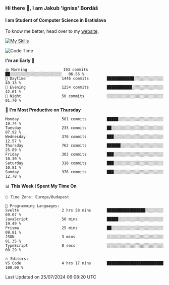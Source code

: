 ### Hi there 👋, I am Jakub 'igniss' Bordáš

#### I am Student of Computer Science in Bratislava
To know me better, head over to my [website](https://bordas.sk).

[![My Skills](https://skillicons.dev/icons?i=js,html,css,figma,svelte,java,kotlin,python,postgresql,typescript,nest,nodejs)](https://bordas.sk)


<!--START_SECTION:waka-->
![Code Time](http://img.shields.io/badge/Code%20Time-1%2C490%20hrs%209%20mins-blue)

**I'm an Early 🐤** 

```text
🌞 Morning                193 commits         ██░░░░░░░░░░░░░░░░░░░░░░░   06.56 % 
🌆 Daytime                1446 commits        ████████████░░░░░░░░░░░░░   49.13 % 
🌃 Evening                1254 commits        ███████████░░░░░░░░░░░░░░   42.61 % 
🌙 Night                  50 commits          ░░░░░░░░░░░░░░░░░░░░░░░░░   01.70 % 
```
📅 **I'm Most Productive on Thursday** 

```text
Monday                   581 commits         █████░░░░░░░░░░░░░░░░░░░░   19.74 % 
Tuesday                  233 commits         ██░░░░░░░░░░░░░░░░░░░░░░░   07.92 % 
Wednesday                370 commits         ███░░░░░░░░░░░░░░░░░░░░░░   12.57 % 
Thursday                 762 commits         ██████░░░░░░░░░░░░░░░░░░░   25.89 % 
Friday                   303 commits         ███░░░░░░░░░░░░░░░░░░░░░░   10.30 % 
Saturday                 318 commits         ███░░░░░░░░░░░░░░░░░░░░░░   10.81 % 
Sunday                   376 commits         ███░░░░░░░░░░░░░░░░░░░░░░   12.78 % 
```


📊 **This Week I Spent My Time On** 

```text
🕑︎ Time Zone: Europe/Budapest

💬 Programming Languages: 
Svelte                   2 hrs 58 mins       █████████████████░░░░░░░░   69.07 % 
JavaScript               50 mins             █████░░░░░░░░░░░░░░░░░░░░   19.49 % 
Prisma                   25 mins             ██░░░░░░░░░░░░░░░░░░░░░░░   09.81 % 
JSON                     3 mins              ░░░░░░░░░░░░░░░░░░░░░░░░░   01.35 % 
TypeScript               0 secs              ░░░░░░░░░░░░░░░░░░░░░░░░░   00.29 % 

🔥 Editors: 
VS Code                  4 hrs 17 mins       █████████████████████████   100.00 % 
```


 Last Updated on 25/07/2024 06:08:20 UTC
<!--END_SECTION:waka-->

